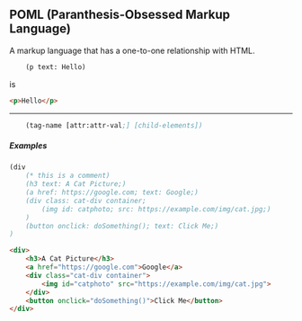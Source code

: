 ## POML (Paranthesis-Obsessed Markup Language)

A markup language that has a one-to-one relationship with HTML.

```lisp
    (p text: Hello)
```
is
```html
<p>Hello</p>
```
---

```lisp
    (tag-name [attr:attr-val;] [child-elements])
```

##### Examples
```sml
(div 
    (* this is a comment)
    (h3 text: A Cat Picture;)
    (a href: https://google.com; text: Google;)
    (div class: cat-div container;
        (img id: catphoto; src: https://example.com/img/cat.jpg;)
    )
    (button onclick: doSomething(); text: Click Me;)
)
```
```html
<div>
    <h3>A Cat Picture</h3>
    <a href="https://google.com">Google</a>
    <div class="cat-div container">
        <img id="catphoto" src="https://example.com/img/cat.jpg">
    </div>
    <button onclick="doSomething()">Click Me</button>
</div>
```